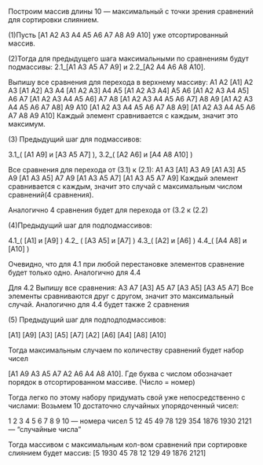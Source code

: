 Построим массив длины 10 — максимальный с точки зрения сравнений для сортировки слиянием.

(1)Пусть [A1 A2 A3 A4 A5 A6 A7 A8 A9 A10] уже отсортированный массив.

(2)Тогда для предыдущего шага максимальными по сравнениям будут подмассивы:
2.1_[A1 A3 A5 A7 A9] и 2.2_[A2 A4 A6 A8 A10].

Выпишу все сравнения для перехода в верхнему массиву:
A1 A2   [A1]
A2 A3   [A1 A2]
A3 A4   [A1 A2 A3]
A4 A5   [A1 A2 A3 A4]
A5 A6   [A1 A2 A3 A4 A5]
A6 A7   [A1 A2 A3 A4 A5 A6]
A7 A8   [A1 A2 A3 A4 A5 A6 A7]
A8 A9   [A1 A2 A3 A4 A5 A6 A7 A8]
A9 A10  [A1 A2 A3 A4 A5 A6 A7 A8 A9]
        [A1 A2 A3 A4 A5 A6 A7 A8 A9 A10]
Каждый элемент сравнивается с каждым, значит это максимум.

(3) Предыдущий шаг для подмассивов:

3.1_( [A1 A9] и [A3 A5 A7] ),  3.2_( [A2 A6] и [A4 A8 A10] )

Все сравнения для перехода от (3.1)  к (2.1):
A1 A3 [A1]
A3 A9 [A1 A3]
A5 A9 [A1 A3 A5]
A7 A9 [A1 A3 A5 A7]
      [A1 A3 A5 A7 A9]
Каждый элемент сравнивается с каждым, значит это случай с максимальным числом сравнений(4 сравнения).


Аналогично 4 сравнения будет для перехода от (3.2 к (2.2)

(4)Предыдущий шаг для подподмассивов:

4.1_( [A1] и [A9] )  4.2_ ( [A3 A5] и [A7] )  4.3_( [A2] и [A6] )  4.4_( [A4 A8] и [A10] )

Очевидно, что для 4.1 при любой перестановке элементов сравнение будет только одно. Аналогично для 4.4

Для 4.2 Выпишу все сравнения:
A3 A7  [A3]
A5 A7  [A3 A5]
       [A3 A5 A7]
Все элементы сравниваются друг с другом, значит это максимальный случай. Аналогично для 4.4 будет также 2 сравнения

(5) Предыдущий шаг для подподподмассивов:

[A1] [A9] [A3] [A5] [A7] [A2] [A6] [A4] [A8] [A10]

Тогда максимальным случаем по количеству сравнений будет набор чисел

[A1 A9 A3 A5 A7 A2 A6 A4 A8 A10].
Где буква с числом обозначает порядок в отсортированном массиве. (Число = номер)

Тогда легко по этому набору придумать свой уже непосредственно с числами:
Возьмем 10  достаточно случайных упорядоченный чисел:

1  2  3  4  5  6   7   8     9   10 — номера чисел
5 12 45 49 78 129 354 1876 1930 2121 — “случайные числа”

Тогда массивом с максимальным кол-вом сравнений при сортировке слиянием будет массив:
[5 1930 45 78 12 129 49 1876 2121]
